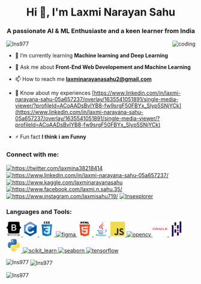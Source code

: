 <h1 align="center">Hi 👋, I'm Laxmi Narayan Sahu</h1>
<h3 align="center">A passionate AI & ML Enthusiaste and a keen learner from India</h3>

<img align="right" alt="coding" width="https://user-images.githubusercontent.com/55389276/140866485-8fb1c876-9a8f-4d6a-98dc-08c4981eaf70.gif">

<p align="left"> <img src="https://komarev.com/ghpvc/?username=lns977&label=Profile%20views&color=0e75b6&style=flat" alt="lns977" /> </p>

- 🌱 I’m currently learning **Machine learning and Deep Learning**

- 💬 Ask me about **Front-End Web Developement and Machine Learning**

- 📫 How to reach me **laxminarayanasahu2@gmail.com**

- 📄 Know about my experiences [https://www.linkedin.com/in/laxmi-narayana-sahu-05a657237/overlay/1635541051891/single-media-viewer/?profileId=ACoAADsBvIYB8-fw9srgF50FBYx_Slyp5SNjYCk](https://www.linkedin.com/in/laxmi-narayana-sahu-05a657237/overlay/1635541051891/single-media-viewer/?profileId=ACoAADsBvIYB8-fw9srgF50FBYx_Slyp5SNjYCk)

- ⚡ Fun fact **I think i am Funny**

<h3 align="left">Connect with me:</h3>
<p align="left">
<a href="https://twitter.com/https://twitter.com/laxmina38218414" target="blank"><img align="center" src="https://raw.githubusercontent.com/rahuldkjain/github-profile-readme-generator/master/src/images/icons/Social/twitter.svg" alt="https://twitter.com/laxmina38218414" height="30" width="40" /></a>
<a href="https://linkedin.com/in/https://www.linkedin.com/in/laxmi-narayana-sahu-05a657237/" target="blank"><img align="center" src="https://raw.githubusercontent.com/rahuldkjain/github-profile-readme-generator/master/src/images/icons/Social/linked-in-alt.svg" alt="https://www.linkedin.com/in/laxmi-narayana-sahu-05a657237/" height="30" width="40" /></a>
<a href="https://kaggle.com/https://www.kaggle.com/laxminarayanasahu" target="blank"><img align="center" src="https://raw.githubusercontent.com/rahuldkjain/github-profile-readme-generator/master/src/images/icons/Social/kaggle.svg" alt="https://www.kaggle.com/laxminarayanasahu" height="30" width="40" /></a>
<a href="https://fb.com/https://www.facebook.com/laxmi.n.sahu.35/" target="blank"><img align="center" src="https://raw.githubusercontent.com/rahuldkjain/github-profile-readme-generator/master/src/images/icons/Social/facebook.svg" alt="https://www.facebook.com/laxmi.n.sahu.35/" height="30" width="40" /></a>
<a href="https://instagram.com/https://www.instagram.com/laxmisahu719/" target="blank"><img align="center" src="https://raw.githubusercontent.com/rahuldkjain/github-profile-readme-generator/master/src/images/icons/Social/instagram.svg" alt="https://www.instagram.com/laxmisahu719/" height="30" width="40" /></a>
<a href="https://www.youtube.com/c/lnsexplorer" target="blank"><img align="center" src="https://raw.githubusercontent.com/rahuldkjain/github-profile-readme-generator/master/src/images/icons/Social/youtube.svg" alt="lnsexplorer" height="30" width="40" /></a>
</p>

<h3 align="left">Languages and Tools:</h3>
<p align="left"> <a href="https://getbootstrap.com" target="_blank" rel="noreferrer"> <img src="https://raw.githubusercontent.com/devicons/devicon/master/icons/bootstrap/bootstrap-plain-wordmark.svg" alt="bootstrap" width="40" height="40"/> </a> <a href="https://www.cprogramming.com/" target="_blank" rel="noreferrer"> <img src="https://raw.githubusercontent.com/devicons/devicon/master/icons/c/c-original.svg" alt="c" width="40" height="40"/> </a> <a href="https://www.w3schools.com/css/" target="_blank" rel="noreferrer"> <img src="https://raw.githubusercontent.com/devicons/devicon/master/icons/css3/css3-original-wordmark.svg" alt="css3" width="40" height="40"/> </a> <a href="https://www.figma.com/" target="_blank" rel="noreferrer"> <img src="https://www.vectorlogo.zone/logos/figma/figma-icon.svg" alt="figma" width="40" height="40"/> </a> <a href="https://www.w3.org/html/" target="_blank" rel="noreferrer"> <img src="https://raw.githubusercontent.com/devicons/devicon/master/icons/html5/html5-original-wordmark.svg" alt="html5" width="40" height="40"/> </a> <a href="https://www.java.com" target="_blank" rel="noreferrer"> <img src="https://raw.githubusercontent.com/devicons/devicon/master/icons/java/java-original.svg" alt="java" width="40" height="40"/> </a> <a href="https://developer.mozilla.org/en-US/docs/Web/JavaScript" target="_blank" rel="noreferrer"> <img src="https://raw.githubusercontent.com/devicons/devicon/master/icons/javascript/javascript-original.svg" alt="javascript" width="40" height="40"/> </a> <a href="https://opencv.org/" target="_blank" rel="noreferrer"> <img src="https://www.vectorlogo.zone/logos/opencv/opencv-icon.svg" alt="opencv" width="40" height="40"/> </a> <a href="https://www.oracle.com/" target="_blank" rel="noreferrer"> <img src="https://raw.githubusercontent.com/devicons/devicon/master/icons/oracle/oracle-original.svg" alt="oracle" width="40" height="40"/> </a> <a href="https://pandas.pydata.org/" target="_blank" rel="noreferrer"> <img src="https://raw.githubusercontent.com/devicons/devicon/2ae2a900d2f041da66e950e4d48052658d850630/icons/pandas/pandas-original.svg" alt="pandas" width="40" height="40"/> </a> <a href="https://www.python.org" target="_blank" rel="noreferrer"> <img src="https://raw.githubusercontent.com/devicons/devicon/master/icons/python/python-original.svg" alt="python" width="40" height="40"/> </a> <a href="https://scikit-learn.org/" target="_blank" rel="noreferrer"> <img src="https://upload.wikimedia.org/wikipedia/commons/0/05/Scikit_learn_logo_small.svg" alt="scikit_learn" width="40" height="40"/> </a> <a href="https://seaborn.pydata.org/" target="_blank" rel="noreferrer"> <img src="https://seaborn.pydata.org/_images/logo-mark-lightbg.svg" alt="seaborn" width="40" height="40"/> </a> <a href="https://www.tensorflow.org" target="_blank" rel="noreferrer"> <img src="https://www.vectorlogo.zone/logos/tensorflow/tensorflow-icon.svg" alt="tensorflow" width="40" height="40"/> </a> </p>

<p><img align="left" src="https://github-readme-stats.vercel.app/api/top-langs?username=lns977&show_icons=true&locale=en&layout=compact" alt="lns977" /></p>

<p>&nbsp;<img align="center" src="https://github-readme-stats.vercel.app/api?username=lns977&show_icons=true&locale=en" alt="lns977" /></p>

<p><img align="center" src="https://github-readme-streak-stats.herokuapp.com/?user=lns977&" alt="lns977" /></p>
